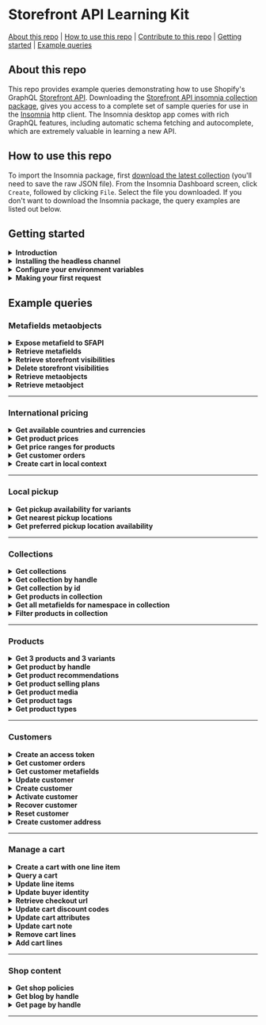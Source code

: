# Storefront API Learning Kit
[About this repo](#about-this-repo) | [How to use this repo](#how-to-use-this-repo) | [Contribute to this repo](https://github.com/Shopify/storefront-api-learning-kit/blob/main/contributing.md) | [Getting started](#getting-started) | [Example queries](#example-queries)

## About this repo
This repo provides example queries demonstrating how to use Shopify's GraphQL [Storefront API](https://shopify.dev/docs/storefront-api/getting-started). Downloading the [Storefront API insomnia collection package](builds/storefront-api-learning-kit-insomnia.json), gives you access to a complete set of sample queries for use in the [Insomnia](https://insomnia.rest/) http client. The Insomnia desktop app comes with rich GraphQL features, including automatic schema fetching and autocomplete, which are extremely valuable in learning a new API.
## How to use this repo
To import the Insomnia package, first [download the latest collection](builds/storefront-api-learning-kit-insomnia.json) (you'll need to save the raw JSON file).
From the Insomnia Dashboard screen, click `Create`, followed by clicking `File`. Select the file you downloaded.
If you don't want to download the Insomnia package, the query examples are listed out below.
## Getting started
<details><summary><strong>Introduction</strong></summary>
<p>

This learning kit provides a set of common GraphQL queries and mutations used with the Shopify Storefront API.

If not already familiar with GraphQL, or Shopify APIs, please consult the Shopify GraphQL learning kit  https://shopifypartnerblog.myshopify.com/blogs/blog/shopify-graphql-learning-kit

The Shopify Storefront API gives you full creative control to customize your customers' buying experience.

With the Storefront API you can access several Shopify resource types with the following access scopes:
- Read products, variants, and collections.
- Read and modify customer details.
- Read and modify checkouts.
- Read store content like articles, blogs and comments.
- Read subscription selling plans.
- Read and modify cart objects.

Unlike the Admin API, the Storefront API is an unauthenticated API.
Any data exposed by the Storefront API can be seen by any visitor to the store.
Only use the Storefront API when you're comfortable with that risk and the data that is being exposed.
Risk can be mitigated by only providing access scopes required.
For a complete list of access scopes consult Shopify documentation at https://shopify.dev/api/usage/access-scopes#unauthenticated-access-scopes

Access to the Storefront API can be granted by a merchant via a public sales channel, or by creating a Headless channel in your Shopify Admin.
For simplicity of this tutorial, we'll create a Headless channel in the Shopify Admin.
The process to add the Headless channel is documented in the next section titled "Installing the Headless Channel ".

Documentation for accessing the Storefront API using the Headless channel can be found [here](https://shopify.dev//custom-storefronts/building-with-the-storefront-api/getting-started#step-1-enable-storefront-api-access)

The home of Storefront API-related developer documents and tutorials can be found at https://shopify.dev/api/storefront</p>
</details>
<details><summary><strong>Installing the headless channel</strong></summary>
<p>

To start using the Storefront API you'll need to enable access by installing the __Headless__ channel on your store.
To install, you can follow the directions outlined here or get it from the [Shopify App Store](https://apps.shopify.com/headless).

Installing the Headless Channel from Shopify Admin
1. From your Shopify admin, click __Sales channels__.
2. Click __Recommended sales channels__.
3. In the __Picked for you modal__, scroll to the Build custom storefronts section.
4. Within the __Headless: Build your own commerce stack__ card, click __Add__.
5. Click __Add sales channel__.
6. Click __Create storefront__.</p>
</details>
<details><summary><strong>Configure your environment variables</strong></summary>
<p>

Environment variables are JSON key-value pairs that allow you to refer to values without having to write them out every time.

For the tutorial, three environment variables will be utilized.

1. `base_url` will be the Shopify store being connected to.
- If your store is mydevstore.myshopify.com, enter “mydevstore.myshopify.com” here.
2. `api_version` is the Storefront API version used for the API requests.
- This can be changed to an earlier version or unstable depending on your use case.
3. `storefront_access_token` is used to populate the X-Shopify-Storefront-Access-Token request header.
- This is the Public access token associated with the Storefront you created in the "Installing the Headless Channel" section.</p>
</details>
<details><summary><strong>Making your first request</strong></summary>
<p>

You should see at the top of the frame that we're using the "base_url" and "api_version" to build out the address for the endpoint.
You can also click the "Headers" tab at the top to see the "storefront_access_token" being used.
Hovering over environment variables should show you the value that will be substituted into the request.
If you don’t see your values, ensure you have the right environment selected.

Once you've confirmed these three fields are set in your environment, try running the shop query below.
If the Storefront API access token has been configured correctly, you should get your shop’s info returned.

```gql
query getShopDetails{
  shop {
    name
    primaryDomain{
      host
      url
    }
    paymentSettings{
      currencyCode
      acceptedCardBrands
      enabledPresentmentCurrencies
    }
  }
}
```
</p>
</details>

## Example queries
### Metafields metaobjects
<details><summary><strong>Expose metafield to SFAPI</strong></summary>
<p>

Metafields allow merchants to store additional information for Shopify resources including:
- Products
- Collections
- Customers
- Blogs
- Pages
- Shop
- Discounts
- Draft Orders
- Locations
- Orders
- Product Images
- Product Variants

For a complete list please consult https://shopify.dev/api/admin-graphql/2022-10/enums/MetafieldOwnerType

Unlike the Admin API, metafields must first be made visible to the Storefront API.
To make metafields visible to the Storefront API use the Shopify Admin API mutation metafieldStorefrontVisibilityCreate.

Ensure you are calling the Admin API https://shopify.dev/api/admin-graphql#endpoints with valid Admin API credentials https://shopify.dev/api/admin-graphql#authentication when exposing metafields to the Storefront API.

For more information on the metafieldStorefrontVisibilityCreate mutation consult the Shopify Admin API doc https://shopify.dev/docs/admin-api/graphql/reference/metafields/metafieldstorefrontvisibilitycreate

For a complete Storefront API metafield reference please consult the metafield tutorial at
https://shopify.dev/tutorials/retrieve-metafields-with-storefront-api#expose-metafields-to-the-storefront-api

```gql
mutation createMetafieldStorefrontVisibility(
  $input: MetafieldStorefrontVisibilityInput!
) {
  metafieldStorefrontVisibilityCreate(input: $input) {
    metafieldStorefrontVisibility {
      id # MetafieldStorefrontVisibility record id
      key # Key must be unique within this namespace on this resource
      ownerType
      namespace
      updatedAt
    }
    userErrors {
      field
      message
    }
  }
}

variables
{
  "input": {
    "key": "drying_instructions",
    "namespace": "garment_care",
    "ownerType": "COLLECTION"
  }
}
```
</p>
</details>
<details><summary><strong>Retrieve metafields</strong></summary>
<p>

Once a metafield has been exposed it can be retrieved using the Storefront API. In order to retrieve a single metafield, specify the namespace and key arguments.
To query for a list of metafields pass the identifiers argument again specifying namespace and key
For more information please consult https://shopify.dev/custom-storefronts/products-collections/metafields#step-2-retrieve-metafields

The following example retrieves a specific metafield and a list of metafields that match the supplied namespace and key and collection id.
Ensure that you've added a value to any metafields you wish to query back by updating it using Admin API https://shopify.dev/apps/metafields/manage-metafields#step-3-update-a-metafield

```gql
query getCollectionMetaField(
  $id: ID!
  $namespace: String!
  $key: String!
  $another_namespace: String!
  $another_key: String!
) {
  collection(id: $id) {
    metafield(namespace: $namespace, key: $key) {
      key
      namespace
      value
      id # metafield id
    }
  }
  
  collection(id: $id) {
    metafields(
      identifiers: [
        { namespace: $namespace, key: $key },
        { namespace: $another_namespace, key: $another_key }
      ]
    ) {
      key
      namespace
      value
      id # metafield id
    }
  }
}

variables
{
  "id": "gid://shopify/Collection/288378781858",
  "namespace": "garment_care",
  "key": "wash_temperature",
  "another_namespace": "bakery",
  "another_key": "ingredients-new"
}
```
</p>
</details>
<details><summary><strong>Retrieve storefront visibilities</strong></summary>
<p>

To retrieve a list of MetafieldStorefrontVisibility records use the metafieldStorefrontVisibilities query available on the Admin API and return a list of exposed metafield records.

Ensure you are calling the Admin API https://shopify.dev/api/admin-graphql#endpoints with valid Admin API credentials https://shopify.dev/api/admin-graphql#authentication when retrieving a list of MetafieldStorefrontVisibility records.
For a complete reference please consult https://shopify.dev/api/admin-graphql/2022-10/queries/metafieldStorefrontVisibilities#top

```gql
query getMetafieldStorefrontVisibilities($first: Int!, $namespace: String!) {
  metafieldStorefrontVisibilities(first: $first, namespace: $namespace) {
    edges {
      node {
        id # Metafield visibility record id
        namespace
        key
        createdAt
      }
    }
  }
}

variables
{
  "first": 5,
  "namespace": "garment_care"
}
```
</p>
</details>
<details><summary><strong>Delete storefront visibilities</strong></summary>
<p>

If you no longer need to access a metafield with the Storefront API, you can hide it again by using the GraphQL Admin API to delete the MetafieldStorefrontVisibility record that you created.
The  metafieldStorefrontVisibilityDelete mutation requires the visibility record of the metafield you wish to hide from the Storefront API.
The metafield will no longer be accessible through the Storefront API.

Ensure you are calling the Admin API https://shopify.dev/api/admin-graphql#endpoints with valid Admin API credentials https://shopify.dev/api/admin-graphql#authentication when deleting a MetafieldStorefrontVisibility record.
For a complete reference please consult https://shopify.dev/api/admin-graphql/2022-10/mutations/metafieldStorefrontVisibilityDelete

```gql
mutation deleteMetafieldStorefrontVisibilities($id: ID!) {
  metafieldStorefrontVisibilityDelete(id: $id) {
    deletedMetafieldStorefrontVisibilityId # The visibility record of the metafield hidden from Storefront API
    
    userErrors {
      field
      message
    }
  }
}

variables
{
  "id": "gid://shopify/MetafieldStorefrontVisibility/1684242594"
}
```
</p>
</details>
<details><summary><strong>Retrieve metaobjects</strong></summary>
<p>

Metaobjects are custom data structures introduced with version 2023-01 that your app can define and create to store your app's information.
Similar to metafields, they can be associated with a Shopify resource such as a product or a collection.
However, they can also exist on their own. Metaobjects provide you with a way to create resources that Shopify doesn't offer out of the box.

In order to query metaobjects with the Storefront API you must first create a metaobject definition using the Admin API with the metaobjectDefinitionCreate mutation
and create a corresponding metaobject using the Admin API mutation metaobjectCreate.
For more information consult Shopify Admin API docs at https://shopify.dev/api/admin-graphql/2023-01/mutations/metaobjectDefinitionCreate
and https://shopify.dev/api/admin-graphql/2023-01/mutations/metaobjectCreate

When creating a new metaobject definition to create new associated metaobjects that you want to access using Storefront API, be sure to set "access" for the "storefront" property to "PUBLIC_READ".
For more information about the MetaObjectDefinitionCreateInput please see https://shopify.dev/api/admin-graphql/2023-01/mutations/metaobjectDefinitionCreate#field-metaobjectdefinitioncreateinput-access
Ensure you are calling the Admin API https://shopify.dev/api/admin-graphql#endpoints with valid Admin API credentials https://shopify.dev/api/admin-graphql#authentication

The following example returns a list of the first ten metaobjects for a given type from the Storefront API. As well as type, which is a required argument, either first or last must be passed.
Other optional arguments include reverse and sortKey which determines whether to sort the returned list by "id", "type", "updated_at", or "display_name".
For more information consult Storefront API documentation at https://shopify.dev/api/storefront/2023-01/queries/metaobjects

```gql
query getMetaObjects(
  $type: String!,
  $sortKey: String,
  $first: Int,
  $reverse: Boolean
){
  metaobjects(
    type: $type,
    sortKey: $sortKey,
    first: $first,
    reverse: $reverse
  ) {
    edges {
      node {
        id
        fields {
          key
          value
        }
        handle
        updatedAt
        type
      }
    }
  }
}

variables
{
  "type": "Product_Highlights",
  "sortKey": "id",
  "first": 10,
  "reverse": true
}
```
</p>
</details>
<details><summary><strong>Retrieve metaobject</strong></summary>
<p>

The following example retreives a single metaobject by a given metaobject id.
For more information consult Storefront API documentation at https://shopify.dev/api/storefront/2023-01/queries/metaobject


```gql
query getMetaObject($id: ID!) { # A metaobject can be retrieved by handle or id
  metaobject(id: $id) {
    id
    type
    updatedAt
    handle
    
    fields {
      key
      value
      type
    }
    
    fields {
      key
      value
      type
    }
  }
}

variables
{
  "id": "gid://shopify/Metaobject/819214"
}
```
</p>
</details>

---
### International pricing
<details><summary><strong>Get available countries and currencies</strong></summary>
<p>

To present pricing in local currency enable the market of the passed in country context within Markets.
If the country is not enabled in Markets the currency of the active localized experience will be the store's default currency.

To present a localized language experience enable it from Markets.
If an alternate language is not enabled for the passed in country context, the active language will be the store's default.

```gql
query getCountriesAndCurrencies($country: CountryCode) @inContext(country: $country) {
  localization {
    language{ #The language of the active localized experience.
      isoCode
      name
    }
    availableCountries {
      currency {
        isoCode
        name
        symbol
      }
      isoCode
      name
      unitSystem
    }
    country { #The currency of the active localized experience.
      currency {
        isoCode
        name
        symbol
      }
      isoCode
      name
      unitSystem
    }
  }
}

variables
{
  "country": "FR"
}
```
</p>
</details>
<details><summary><strong>Get product prices</strong></summary>
<p>

```gql
query allProducts($country: CountryCode) @inContext(country: $country) {
  products(first: 1) {
    edges {
      node {
        title
        variants(first:1) {
          edges {
            node {
              title
              price {
                amount
                currencyCode #active local currency
              }
            }
          }
        }
      }
    }
  }
}

variables
{
  "country": "CA"
}
```
</p>
</details>
<details><summary><strong>Get price ranges for products</strong></summary>
<p>

```gql
query getProductPriceRanges($country: CountryCode) @inContext(country: $country) {
  products(first: 1) {
    edges {
      node {
        title
        priceRange {
          minVariantPrice {
            amount
            currencyCode  #active local currency
          }
          maxVariantPrice {
            amount
            currencyCode
          }
        }
        compareAtPriceRange {
          minVariantPrice {
            amount
            currencyCode  #active local currency
          }
          maxVariantPrice {
            amount
            currencyCode
          }
        }
      }
    }
  }
}

variables
{
  "country": "CA"
}
```
</p>
</details>
<details><summary><strong>Get customer orders</strong></summary>
<p>

```gql
query getcustomerOrders($customerAccessToken: String!, $country: CountryCode)@inContext(country: $country) {
  customer(customerAccessToken: $customerAccessToken) {
    orders(first:10) {
      edges {
        node {
          totalPrice {
            amount
            currencyCode # store's currency
          }
          lineItems(first:10) {
            edges {
              node {
                originalTotalPrice {
                  amount
                  currencyCode # store's currency
                }
                variant {
                  price {
                    amount
                    currencyCode # active local currency
                  }
                }
              }
            }
          }
        }
      }
    }
  }
}

variables
{
  "customerAccessToken": "customerAccessToken",
  "country": "FR"
}
```
</p>
</details>
<details><summary><strong>Create cart in local context</strong></summary>
<p>

Generates a cart in the currency and language of the context passed in.
Requires that the country passed be enabled in Markets and that the language passed in is enabled for that market.

```gql
mutation cartCreate($cartInput: CartInput!, $country: CountryCode, $language: LanguageCode)@inContext(country: $country, language: $language){
  cartCreate(input: $cartInput) {
    userErrors {
      code
      message
    }
    cart {
      id
      checkoutUrl #URL for cart in local currency and language passed in
      lines(first: 50) {
        edges {
          node {
            id
            merchandise {
              ... on ProductVariant {
                title
                product {
                  title
                }
                id
                quantityAvailable
              }
            }
          }
        }
      }
      cost {
        subtotalAmount {
          amount #active local currency
          currencyCode
        }
        totalAmount {
          amount #active local currency
          currencyCode
        }
      }
    }
  }
}

variables
{
  "cartInput": {
    "lines": [
      {
        "quantity": 3,
        "merchandiseId": "gid://shopify/ProductVariant/42485059584162"
      },
      {
        "quantity": 1,
        "merchandiseId": "gid://shopify/ProductVariant/42790980223138"
      }
    ]
    
  },
  "country": "US",
  "language": "ES"
}
```
</p>
</details>

---
### Local pickup
<details><summary><strong>Get pickup availability for variants</strong></summary>
<p>

Before sending this request, please make sure your app has unauthenticated_read_product_pickup_locations scope, and store pick up has been enabled. For all the requirements please check this dev doc: https://shopify.dev/custom-storefronts/products-collections/local-pickup#requirements

You can also use "id" to replace "handle" as argument to query product.

```gql
query getStoreAvailability($handle: String! $name: String! $value:String!) {
  product(handle:$handle) {
    variantBySelectedOptions(selectedOptions: {name: $name, value: $value}) {
    storeAvailability(first: 1) {
      edges {
        node {
          available
          pickUpTime
          location {
            name
          }
        }
      }
    }
  }
}
}

variables
{
"handle": "Orange",
"name": "Weight",
"value": "2 lb"
}
```
</p>
</details>
<details><summary><strong>Get nearest pickup locations</strong></summary>
<p>

This query will return the first 5 shop locations that support in-store pickup. The `near` parameter is used to sort results based on proximity to the provided location. Results could also be sorted by city, location id, or location name by using CITY, ID, or NAME respectively as the sortKey.

```gql
query getNearestPickupLocations($location: GeoCoordinateInput!) {
  locations(near:$location, first: 5, sortKey: DISTANCE) {
    edges {
      node {
        id
        name
        address {
          formatted
        }
      }
    }
  }
}

variables
{
  "location": {
    "latitude": 45.4553,
    "longitude": -75.6973
  }
}
```
</p>
</details>
<details><summary><strong>Get preferred pickup location availability</strong></summary>
<p>

Before sending this request, please make sure your app has unauthenticated_read_product_pickup_locations scope.

This query will return in-store pickup locations that have the product stocked, sorted by proximity to a buyers preferred store pickup location. The buyer's preferred pickup location is passed as the `preferredLocationId` argument.

```gql
query getPreferredStoreAvailability ($preferredLocationId: ID, $handle: String!,$selectedOptions: [SelectedOptionInput!]!)@inContext(preferredLocationId: $preferredLocationId) {
  product(handle: $handle) {
    variantBySelectedOptions(selectedOptions: $selectedOptions) {
      storeAvailability(first: 1) {
        edges {
          node {
            available
            pickUpTime
            location {
              name
            }
          }
        }
      }
    }
  }
}

variables
{
  "preferredLocationId": "gid://shopify/Location/65607794710",
  "handle": "Orange",
  "selectedOptions": {
    "name": "Weight",
    "value": "1 lb"
  }
}
```
</p>
</details>

---
### Collections
<details><summary><strong>Get collections</strong></summary>
<p>

Simple query to return the first 10 collections in the shop.

Since a shop can contain multiple collections, pagination is required.

```gql
query getCollections {
  collections(first: 10) {
    edges {
      cursor
      node {
        id
        handle
      }
    }
    pageInfo {
      hasNextPage
      hasPreviousPage
    }
  }
}
```
</p>
</details>
<details><summary><strong>Get collection by handle</strong></summary>
<p>

Simple query to return details from a collection object by passing the collection.handle as an argument.

```gql
query getCollectionByHandle($handle: String!) {
  collection(handle: $handle) {
    id
    title
    description
  }
}

variables
{
  "handle": "all"
}
```
</p>
</details>
<details><summary><strong>Get collection by id</strong></summary>
<p>

Query that returns details from a collection object by passing the collection.id as an argument.

```gql
query getCollectionById($id: ID!) {
  collection(id: $id) {
    title
    description
    handle
  }
}

variables
{
  "id": "gid://shopify/Collection/1"
}
```
</p>
</details>
<details><summary><strong>Get products in collection</strong></summary>
<p>

This query returns data from a single collection, specified by the handle.

The data returned in the product connection can be used to display a page of products.

The `products` connection requires pagination in this query, since collections can contain a large number of products.
This query includes the `sortKey` argument on the products connection, this returns products in the order specified by the sortKey

Products can contain multiple images, so the `images` connection requires pagination.

Since products can contain multiple variants, we've asked the products connection to return price ranges.

In this example we only want to display 1 image per product, so we're only asking for first:1

```gql
query getProductsInCollection($handle: String!) {
  collection(handle: $handle) {
    id
    title
    products(first: 50, sortKey: BEST_SELLING) {
      edges {
        node {
          id
          title
          vendor
          availableForSale
          images(first: 1) {
            edges {
              node {
                id
                url
                width
                height
                altText
              }
            }
          }
          priceRange { # Returns range of prices for a product in the shop's currency.
            minVariantPrice {
              amount
              currencyCode
            }
            maxVariantPrice {
              amount
              currencyCode
            }
          }
        }
      }
    }
  }
}

variables
{
  "handle": "all"
}
```
</p>
</details>
<details><summary><strong>Get all metafields for namespace in collection</strong></summary>
<p>

Uses the `collectionByHandle` query to specify a collection by passing the handle.

Identifiers are used to identify the metafields associated with the resource matching the supplied list of namespaces and keys.

The `metafields` connection is using the `namespace` argument to return only metafields in a specific namespace.

Since collections can have a large number of metafields in a given namespace, pagination is required on the `metafields` connection.

By default, the Storefront API can't read metafields. To make specific metafields visible in the Storefront API, you need to create a MetafieldStorefrontVisibility record.

For more information please consult #https://shopify.dev/custom-storefronts/products-collections/metafields

```gql
query getCollectionMetafieldsByNamespace($handle: String! $namespace: String!) {
  collection(handle: $handle) {
    id
    metafields(identifiers: [{ namespace: $namespace, key: $key }]) {
    key
    namespace
    value
    id
  }
}
}

variables
{
"handle": "all",
"namespace": "global"
}
```
</p>
</details>
<details><summary><strong>Filter products in collection</strong></summary>
<p>

You can use the Storefront API to filter products in a collection using product filters.

This functionality lets you build a desired customer experience on a storefront, such as the ability to narrow down the search results that you display to customers.

Products in collections can be filtered by type, vendor, variant options, price, stock and metafield value.

Please note there are requirements to using product filters in collections here - https://shopify.dev/custom-storefronts/products-collections/filter-products#requirements

In the following example, products in the collection that have the "shoes" product type are returned.

Further examples of product filters can be found in the above documentation.

```gql
query getProductsOfProductTypeInCollection($handle: String!, $value: String!) {
  collection(handle: $handle) {
    handle
    products(first: 10, filters: { productType: $value }) {
    edges {
      node {
        handle
        productType
      }
    }
  }
}
}

variables
{
"handle": "filterable-collection",
"value": "shoes"
}
```
</p>
</details>

---
### Products
<details><summary><strong>Get 3 products and 3 variants</strong></summary>
<p>

This query gets the products connection, which is available from the QueryRoot, and asks for the first 3 products.
It selects edges, the node, and fields from each of the returned product objects.
Since products also have a variants connection, we repeat a similar process to get information on the first 3 variants on each of those products.


```gql
query getProductsAndVariants {
  products(first: 3) {
    edges {
      cursor
      node {
        id
        title
        description
        handle
        variants(first: 3) {
          edges {
            cursor
            node {
              id
              title
              quantityAvailable
              price {
                amount
                currencyCode
              }
            }
          }
        }
      }
    }
  }
}
```
</p>
</details>
<details><summary><strong>Get product by handle</strong></summary>
<p>

This query gets a single product connection, available from the QueryRoot, that matches the handle "my-test-product".
As only one product connection will be returned, we don't need to specify edges, node, or cursor. This query can also be used to get a product by id by replacing (handle: $handle) with (id: $id)

```gql
query getProductByHandle {
  product(handle: "my-test-product") {
    id
    title
    description
    variants(first: 3) {
      edges {
        cursor
        node {
          id
          title
          quantityAvailable
          price {
            amount
            currencyCode
          }
        }
      }
    }
  }
}
```
</p>
</details>
<details><summary><strong>Get product recommendations</strong></summary>
<p>

This query gets a single product connection, available from the QueryRoot, that matches the base64-encoded id of the product.
As only one product connection will be returned, we don't need to specify edges, node, or cursor.

```gql
query getProductRecommendations {
  productRecommendations(productId: "gid://shopify/Product/123456789") {
    id
    title
    description
    variants(first: 3) {
      edges {
        cursor
        node {
          id
          title
          quantityAvailable
          price {
            amount
            currencyCode
          }
        }
      }
    }
  }
}
```
</p>
</details>
<details><summary><strong>Get product selling plans</strong></summary>
<p>

This query gets the first 30 products, the first 5 selling plan groups associated with them, and the first 5 selling plans within the groups.
We use fragments to return the price adjustments for each selling plan.

```gql
query getProductSellingPlans {
  products(first: 30) {
    pageInfo {
      hasNextPage
      hasPreviousPage
    }
    edges {
      cursor
      node {
        id
        title
        sellingPlanGroups(first: 5) {
          pageInfo {
            hasNextPage
            hasPreviousPage
          }
          edges {
            cursor
            node {
              appName
              name
              options {
                name
                values
              }
              sellingPlans(first: 5) {
                pageInfo {
                  hasNextPage
                  hasPreviousPage
                }
                edges {
                  cursor
                  node {
                    id
                    description
                    recurringDeliveries
                    priceAdjustments {
                      adjustmentValue {
                        ... on SellingPlanPercentagePriceAdjustment {
                          adjustmentPercentage
                        }
                        ... on SellingPlanFixedAmountPriceAdjustment {
                          adjustmentAmount {
                            amount
                            currencyCode
                          }
                        }
                        ... on SellingPlanFixedPriceAdjustment {
                          price {
                            amount
                            currencyCode
                          }
                        }
                      }
                      orderCount
                    }
                    options {
                      name
                      value
                    }
                  }
                }
              }
            }
          }
        }
      }
    }
  }
}
```
</p>
</details>
<details><summary><strong>Get product media</strong></summary>
<p>

This query gets 3 products and their media; we use a fragment here to specify the fields that we want to return for each possible media type.
You cannot retrieve media for product variants with the Storefront API, only products. You cannot upload media, add media to a product, or delete media with the Storefront API, use the Admin API for these tasks.
https://shopify.dev/tutorials/manage-product-media-with-admin-api#retrieve-product-media-by-using-the-storefront-api

```gql
query getProductMedia {
  products(first: 3) {
    edges {
      cursor
      node {
        id
        title
        description
        media(first: 10) {
          edges {
            node {
              mediaContentType
              alt
              ...mediaFieldsByType
            }
          }
        }
      }
    }
  }
}

fragment mediaFieldsByType on Media {
  ...on ExternalVideo {
    id
    host
    originUrl
  }
  ...on MediaImage {
    image {
      url
    }
  }
  ...on Model3d {
    sources {
      url
      mimeType
      format
      filesize
    }
  }
  ...on Video {
    sources {
      url
      mimeType
      format
      height
      width
    }
  }
}
```
</p>
</details>
<details><summary><strong>Get product tags</strong></summary>
<p>

Returns product tags. This query requires the unauthenticated_read_product_tags scope, more info can be found here: https://shopify.dev/api/usage/access-scopes

```gql
query getProductTags {
  productTags(first:10) {
    edges{
      node
    }
  }
}
```
</p>
</details>
<details><summary><strong>Get product types</strong></summary>
<p>

Returns product types. This query requires the unauthenticated_read_product_listings scope, more info can be found here: https://shopify.dev/api/usage/access-scopes
```gql
query getProductTypes {
  productTypes(first: 10) {
    edges{
      node
    }
  }
}
```
</p>
</details>

---
### Customers
<details><summary><strong>Create an access token</strong></summary>
<p>

The Storefront API allows access to a customer’s addresses, orders and metafields. To access customers, an app must have unauthenticated_read_customers access scope.

To query a customer, a customerAccessToken is required. This is obtained via the customerAccessTokenCreate mutation which exchanges a user’s email address and password for an access token.

```gql
mutation customerAccessTokenCreate($input: CustomerAccessTokenCreateInput!) {
  customerAccessTokenCreate(input: $input) {
    customerAccessToken {
      accessToken
      expiresAt
    }
    customerUserErrors {
      code
      field
      message
    }
  }
}

variables
{
  "input": {
    "email": "user@example.com",
    "password": "HiZqFuDvDdQ7"
  }
}
```
</p>
</details>
<details><summary><strong>Get customer orders</strong></summary>
<p>

To query a customer, a customerAccessToken is required. This is obtained via the customerAccessTokenCreate mutation which exchanges a user’s email address and password for an access token.

```gql
query getCustomerOrders($customerAccessToken: String!){
  customer(customerAccessToken: $customerAccessToken) {
    id
    orders(first:3) {
      edges {
        node {
          orderNumber
        }
      }
    }
  }
}

variables
{
  "customerAccessToken": "d794063da4e26c9b1a8d7b77bdfd6862"
}
```
</p>
</details>
<details><summary><strong>Get customer metafields</strong></summary>
<p>

To query a customer, a customerAccessToken is required. This is obtained via the customerAccessTokenCreate mutation which exchanges a user’s email address and password for an access token.

By default, the Storefront API can't read metafields. To make specific metafields visible in the Storefront API, you need to create a MetafieldStorefrontVisibility record. See metafields/expose_metafield_to_SFAPI query for more details: # https://github.com/Shopify/storefront-api-learning-kit/tree/main/examples/05_collections/05_get_all_metafields_for_namespace_in_collection

If you would like to know more regarding metafields, check out this dev doc #https://shopify.dev/tutorials/retrieve-metafields-with-storefront-api#expose-metafields-to-the-storefront-api

Identifiers are used to identify the metafields associated with the resource matching the supplied list of namespaces and keys.

To know more about metafields, please navigate to metafields directory of this repo to get more information.

```gql
query CustomerMetafields($customerAccessToken: String!, $identifiers: [HasMetafieldsIdentifier!]!){
  customer(customerAccessToken: $customerAccessToken) {
    id
    email
    metafields (identifiers:$identifiers) {
      id
      key
      value
      namespace
      type
    }
  }
}

variables
{
  "customerAccessToken": "7cd6d36137f41d57bb8e85ae0d178d60",
  "identifiers": [
    {
      "namespace": "Membership",
      "key": "VIP level"
    },
    {
      "namespace": "Membership",
      "key": "startDate"
    },
    {
      "namespace": "note",
      "key": "preference"
    }
  ]
}
```
</p>
</details>
<details><summary><strong>Update customer</strong></summary>
<p>

To query a customer, a customerAccessToken is required. This is obtained via the customerAccessTokenCreate mutation which exchanges a user’s email address and password for an access token.

```gql
mutation customerUpdate($customerAccessToken: String!, $customer: CustomerUpdateInput!) {
  customerUpdate(customerAccessToken: $customerAccessToken, customer: $customer) {
    customer {
      id
    }
    customerAccessToken {
      accessToken
      expiresAt
    }
    customerUserErrors {
      code
      field
      message
    }
  }
}

variables
{
  "customerAccessToken": "d794063da4e26c9b1a8d7b77bdfd6862",
  "customer": {
    "phone": "+61401425227"
  }
}
```
</p>
</details>
<details><summary><strong>Create customer</strong></summary>
<p>

This mutation will create a customer account with password for the customer to login.

```gql
mutation createCustomerAccount($input: CustomerCreateInput!) {
  customerCreate(input: $input) {
    customer {
      id
      email
      firstName
      lastName
      phone
    }
    customerUserErrors {
      code
      field
      message
    }
  }
}

variables
{
  "input": {
    "acceptsMarketing": true,
    "email": "example@example.com",
    "firstName": "John",
    "lastName": "Smith",
    "password": "qwerty12345",
    "phone": "+64213444048"
  }
}
```
</p>
</details>
<details><summary><strong>Activate customer</strong></summary>
<p>

Once a customer account is created, an email will be sent to the customer with the account activation url. This mutation will use the activationToken from the activation url to active the customer account.
You can also use the activation url directly to activate the customer account. See customerActivateByUrl mutation https://shopify.dev/api/storefront/2023-01/mutations/customerActivateByUrl

```gql
mutation activateCustomerAccount($id: ID!, $input: CustomerActivateInput!) {
  customerActivate(id: $id, input: $input) {
    customer {
      id
      email
      firstName
      lastName
      phone
    }
    customerAccessToken {
      accessToken
      expiresAt
    }
    customerUserErrors {
      code
      field
      message
    }
  }
}

variables
{
  "id": "gid://shopify/Customer/5820694691862",
  "input": {
    "activationToken": "da48cbd301e7c31a9d5dca03fcf5cdb6-1671054502",
    "password": "qwerty12345"
  }
}
```
</p>
</details>
<details><summary><strong>Recover customer</strong></summary>
<p>

This mutation will send a email to customer to reset password of the customer account.

Note that this mutation is throttled by IP. if you are using authenticated access, you can pass a Shopify-Storefront-Buyer-IP header to enable the IP based throttling that will protect your app from any single user, such as a bot, consuming too much capacity.

```gql
mutation recoverCustomerAccount($email: String!) {
  customerRecover(email: $email) {
    customerUserErrors {
      code
      field
      message
    }
  }
}

variables
{
  "email":"example@example.com"
}
```
</p>
</details>
<details><summary><strong>Reset customer</strong></summary>
<p>

This mutation is used to reset the customer account password. After sending recoverCustomerAccount request, the customer will receive an email with an account recovery url for resetting customer account. This url will include the customer id and resetToken.
You can also use the url directly to reset the customer account. See customerResetByUrl mutation https://shopify.dev/api/storefront/2022-10/mutations/customerResetByUrl

```gql
mutation resetCustomerAccount($id: ID!, $input: CustomerResetInput!) {
  customerReset(id: $id, input: $input) {
    customer {
      id
      email
      firstName
      lastName
      phone
    }
    customerAccessToken {
      accessToken
      expiresAt
    }
    customerUserErrors {
      code
      field
      message
    }
  }
}

variables
{
  "id": "gid://shopify/Customer/5820694691862",
  "input": {
    "password": "12345qwerty",
    "resetToken": "2279f05aebbb8319553e46f2b71c88c7-1671131136"
  }
}
```
</p>
</details>
<details><summary><strong>Create customer address</strong></summary>
<p>

To query a customer, a customerAccessToken is required. This is obtained via the customerAccessTokenCreate mutation which exchanges a user’s email address and password for an access token.

This request will create a new address that appends to the current address array of the customer record.

```gql
mutation customerAddressCreate($customerAccessToken: String!, $address: MailingAddressInput!) {
  customerAddressCreate(customerAccessToken: $customerAccessToken, address: $address) {
    customerUserErrors {
      code
      field
      message
    }
    customerAddress {
      id
    }
  }
}

variables
{
  "customerAccessToken": "7cd6d36137f41d57bb8e85ae0d178d60",
  "address": {
    "lastName": "Smith",
    "firstName": "Mary",
    "address1": "123 Test Street",
    "province": "ON",
    "country": "Canada",
    "zip": "M5T1G4",
    "city": "Toronto"
  }
}
```
</p>
</details>

---
### Manage a cart
<details><summary><strong>Create a cart with one line item</strong></summary>
<p>

This mutation creates a cart and returns information about the cart to ensure it's correct (id, lines, product variant id, etc) as well as some information about the cart you may want (e.g. cost, subtotalAmount, totalTaxAmount, totalDutyAmount). The checkoutUrl object contains the url of the checkout for the created cart
```gql
mutation createCart($cartInput: CartInput) {
  cartCreate(input: $cartInput) {
    cart {
      id
      createdAt
      updatedAt
      checkoutUrl
      lines(first: 10) {
        edges {
          node {
            id
            merchandise {
              ... on ProductVariant {
                id
              }
            }
          }
        }
      }
      attributes {
        key
        value
      }
      cost {
        totalAmount {
          amount
          currencyCode
        }
        subtotalAmount {
          amount
          currencyCode
        }
        totalTaxAmount {
          amount
          currencyCode
        }
        totalDutyAmount {
          amount
          currencyCode
        }
      }
    }
  }
}

variables
{
  "cartInput": {
    "lines": [
      {
        "quantity": 1,
        "merchandiseId": "gid://shopify/ProductVariant/123"
      }
    ],
    "attributes": {
      "key": "cart_attribute_key",
      "value": "This is a cart attribute value"
    }
  }
}
```
</p>
</details>
<details><summary><strong>Query a cart</strong></summary>
<p>

Query a cart by id and return some of the cart's objects. See documentation here for comprehensive list: https://shopify.dev/api/storefront/latest/queries/cart
```gql
query cartQuery($cartId: ID!) {
  cart(id: $cartId) {
    id
    createdAt
    updatedAt
    checkoutUrl
    lines(first: 10) {
      edges {
        node {
          id
          quantity
          merchandise {
            ... on ProductVariant {
              id
            }
          }
          attributes {
            key
            value
          }
        }
      }
    }
    attributes {
      key
      value
    }
    cost {
      totalAmount {
        amount
        currencyCode
      }
      subtotalAmount {
        amount
        currencyCode
      }
      totalTaxAmount {
        amount
        currencyCode
      }
      totalDutyAmount {
        amount
        currencyCode
      }
    }
    buyerIdentity {
      email
      phone
      customer {
        id
      }
      countryCode
    }
  }
}

variables
{
  "cartId": "gid://shopify/Cart/50b74bf9dc2bc7a410053b5ffb31ba51"
}
```
</p>
</details>
<details><summary><strong>Update line items</strong></summary>
<p>

This mutation is used to add a product variant of the same type to the cart. In the below example, the quantity of the variant (in variables.json) is increased and the id and quantity are returned to confirm they are correct.
```gql
mutation updateCartLines($cartId: ID!, $lines: [CartLineUpdateInput!]!) {
  cartLinesUpdate(cartId: $cartId, lines: $lines) {
    cart {
      id
      lines(first: 10) {
        edges {
          node {
            id
            quantity
            merchandise {
              ... on ProductVariant {
                id
              }
            }
          }
        }
      }
      cost {
        totalAmount {
          amount
          currencyCode
        }
        subtotalAmount {
          amount
          currencyCode
        }
        totalTaxAmount {
          amount
          currencyCode
        }
        totalDutyAmount {
          amount
          currencyCode
        }
      }
    }
  }
}

variables
{
  "cartId": "gid://shopify/Cart/50b74bf9dc2bc7a410053b5ffb31ba51",
  "lines": {
    "id": "gid://shopify/CartLine/7b9ed49f-830e-4142-9c81-e7f8249863ad?cart=50b74bf9dc2bc7a410053b5ffb31ba51",
    "quantity": 3
  }
}
```
</p>
</details>
<details><summary><strong>Update buyer identity</strong></summary>
<p>

cartBuyerIdentityUpdate is used to associate customer info with a cart and is used to determine international pricing. The below example is updating the buyerIdentity and returning the info (email, phone, delivery address preferences) to ensure that it updated correctly
```gql
mutation updateCartBuyerIdentity($buyerIdentity: CartBuyerIdentityInput!, $cartId: ID!) {
  cartBuyerIdentityUpdate(buyerIdentity: $buyerIdentity, cartId: $cartId) {
    cart {
      id
      buyerIdentity {
        email
        phone
        deliveryAddressPreferences {
          ... on MailingAddress {
            address1
            city
            country
            firstName
            lastName
          }
        }
      }
    }
    userErrors {
      field
      message
    }
  }
}

variables
{
  "buyerIdentity": {
    "countryCode": "CA",
    "deliveryAddressPreferences": [
      {
        "deliveryAddress": {
          "address1": "123 Fake St.",
          "city": "Toronto",
          "company": "Shopify",
          "country": "Canada",
          "firstName": "Alice",
          "lastName": "Bob",
          "province": "ON"
        }
      }
    ],
    "email": "example-email@shopify.com"
  },
  "cartId": "gid://shopify/Cart/684d5f8c6e463f6057e77c15e34082f0"
}
```
</p>
</details>
<details><summary><strong>Retrieve checkout url</strong></summary>
<p>

Query gets cart by id and returns the cart's checkoutURL. That url directs you to the web checkout flow. More info here: https://shopify.dev/custom-storefronts/checkout/create#shopify-web-checkout
```gql
query checkoutURL($cartId: ID!) {
  cart(id: $cartId) {
    checkoutUrl
  }
}

variables
{
  "cartId": "gid://shopify/Cart/50b74bf9dc2bc7a410053b5ffb31ba51"
}
```
</p>
</details>
<details><summary><strong>Update cart discount codes</strong></summary>
<p>

This mutation updates the discount codes applied to a given cart and returns the cart id and discountCodes' 'code' and 'applicable' fields
```gql
mutation updateCartDiscountCodes($cartId: ID!, $discountCodes: [String!] ) {
  cartDiscountCodesUpdate(cartId: $cartId, discountCodes: $discountCodes) {
    cart {
      id
      discountCodes{
        code
        applicable
      }
      cost {
        totalAmount {
          amount
          currencyCode
        }
        subtotalAmount {
          amount
          currencyCode
        }
        totalTaxAmount {
          amount
          currencyCode
        }
        totalDutyAmount {
          amount
          currencyCode
        }
      }
    }
    
    userErrors {
      field
      message
    }
  }
}

variables
{
  "cartId": "gid://shopify/Cart/50b74bf9dc2bc7a410053b5ffb31ba51",
  "discountCodes": [
    "10_OFF"
  ]
}
```
</p>
</details>
<details><summary><strong>Update cart attributes</strong></summary>
<p>

Updates the attributes of a given cart. Cart attributes are used to store info that isn't included in the existing cart fields. The variables for this mutation provide an example of such a use case i.e.  "attributes": {
"key": "gift_wrap",
"value": "true"
}
The key/value can be passed as an object or objects in an array, but in either case the update overwrites the existing attributes.
```gql
mutation updateCartAttributes($attributes: [AttributeInput!]!, $cartId: ID!) {
  cartAttributesUpdate(attributes: $attributes, cartId: $cartId) {
    cart {
      id
      attributes{
        key
        value
      }
    }
    userErrors {
      field
      message
    }
  }
}

variables
{
  "attributes": {
    "key": "gift_wrap",
    "value": "true"
  },
  "cartId": "gid://shopify/Cart/50b74bf9dc2bc7a410053b5ffb31ba51"
}
```
</p>
</details>
<details><summary><strong>Update cart note</strong></summary>
<p>

Updates cart note, returns cart id and note. Notes are similiar to cart attributes in that they contain additional info about an order. However, notes can be a string whereas attributes require key/value pairs.
```gql
mutation updateCartNote($cartId: ID!) {
  cartNoteUpdate(cartId: $cartId) {
    cart {
      id
      note
      
    }
    userErrors {
      field
      message
    }
  }
}

variables
{
  "cartId": "gid://shopify/Cart/50b74bf9dc2bc7a410053b5ffb31ba51",
  "note": "This is a test note"
}
```
</p>
</details>
<details><summary><strong>Remove cart lines</strong></summary>
<p>

Remove lines from existing cart. Use the cost, subtotal, etc or userError message to confirm that the correct line has been removed. The userError message will let you know if the line in the request does not exist.
```gql
mutation removeCartLines($cartId: ID!, $lineIds: [ID!]!) {
  cartLinesRemove(cartId: $cartId, lineIds: $lineIds) {
    cart {
      id
      lines(first: 10){
        edges
        {
          node{
            quantity
            merchandise{
              ... on ProductVariant {
                id
              }
            }
          }
        }
      }
      cost {
        totalAmount {
          amount
          currencyCode
        }
        subtotalAmount {
          amount
          currencyCode
        }
        totalTaxAmount {
          amount
          currencyCode
        }
        totalDutyAmount {
          amount
          currencyCode
        }
      }
    }
    
    userErrors {
      field
      message
    }
  }
}

variables
{
  "cartId": "gid://shopify/Cart/50b74bf9dc2bc7a410053b5ffb31ba51",
  "lineIds": [
    "gid://shopify/CartLine/7b9ed49f-830e-4142-9c81-e7f8249863ad?cart=50b74bf9dc2bc7a410053b5ffb31ba51"
  ]
}
```
</p>
</details>
<details><summary><strong>Add cart lines</strong></summary>
<p>

This mutation adds lines to existing cart, returns the quantity and product id. This mutation also accepts sellingPlanId
```gql
mutation addCartLines($cartId: ID!, $lines: [CartLineInput!]!) {
  cartLinesAdd(cartId: $cartId, lines: $lines) {
    cart {
      id
      lines(first: 10){
        edges
        {
          node{
            quantity
            merchandise{
              ... on ProductVariant {
                id
              }
            }
          }
        }
      }
      cost {
        totalAmount {
          amount
          currencyCode
        }
        subtotalAmount {
          amount
          currencyCode
        }
        totalTaxAmount {
          amount
          currencyCode
        }
        totalDutyAmount {
          amount
          currencyCode
        }
      }
    }
    
    
    userErrors {
      field
      message
    }
  }
}

variables
{
  "cartId": "gid://shopify/Cart/e623277ec9e65c98f583268f06900ce7",
  "lines": {
    "merchandiseId": "gid://shopify/ProductVariant/40993523892280",
    "quantity": 3
  }
}
```
</p>
</details>

---
### Shop content
<details><summary><strong>Get shop policies</strong></summary>
<p>

The ShopPolicy object represents a policy that a merchant has configured for their store, such as their refund or privacy policy.

This query displays the different shop policies that can be returned using the Storefront API.

```gql
query getShopPolicies {
  shop {
    privacyPolicy {
      id
      body # Policy text, maximum size of 64kb.
      title
    }
    refundPolicy {
      id
      body
      title
    }
    shippingPolicy {
      id
      body
      title
    }
    termsOfService {
      id
      body
      title
    }
    subscriptionPolicy {
      id
      body
      title
    }
  }
}
```
</p>
</details>
<details><summary><strong>Get blog by handle</strong></summary>
<p>

The blog object is an blog published to the online store channel.

Each store can have multiple blogs, and each blog can have many articles (blog posts).

This query fetches a specific blog by it's handle and returns the blog along with it's associated articles.

Blogs are meant to be used as a type of magazine or newsletter for the shop, with content that changes over time.

If your shop needs a static page (such as an "About Us" page), we recommend that you use a Page instead.

```gql
query getBlogByHandle($handle: String!) {
  blog(handle: $handle) {
    id
    title
    articles(first: 5) {
      edges {
        node {
          id
          title
        }
      }
    }
  }
}

variables
{
  "handle": "my-blog"
}
```
</p>
</details>
<details><summary><strong>Get page by handle</strong></summary>
<p>

The page object represents a custom page on the online store.

Shopify merchants can create pages to hold static HTML content such as an 'About Us' page.

This simple query fetches a page by it's handle and returns the title and description of the page, complete with HTML formatting.

```gql
query getPageByHandle($handle: String!) {
  page(handle: $handle) {
    id
    title
    body # The description of the page, complete with HTML formatting.
  }
}

variables
{
  "handle": "my-page"
}
```
</p>
</details>

---
